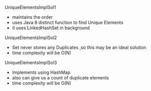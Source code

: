 
UniqueElementsImplSol1 

  - maintains the order
  - uses Java 8 distinct function to find Unique Elements
  - it uses LinkedHashSet in background
  
  
UniqueElementsImplSol2

  - Set never stores any Duplicates ,so this may be an ideal solution 
  - time complexity will be O(N)
  
  UniqueElementsImplSol3

  - Implements using HashMap
  - also can give us a count of duplicate elements
  - time complexity will be O(N)
  
